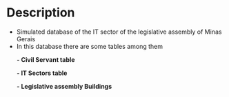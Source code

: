 # Description
- Simulated database of the IT sector of the legislative assembly of Minas Gerais
- In this database there are some tables among them
<b>
<ul>- Civil Servant table</ul>
<ul>- IT Sectors table</ul>
<ul>- Legislative assembly Buildings</ul>
</b>











  


</b> 
